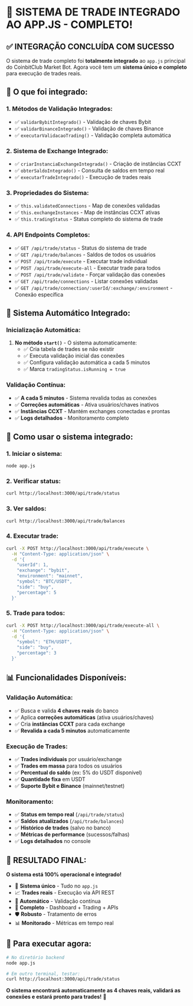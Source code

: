 # 🎉 SISTEMA DE TRADE INTEGRADO AO APP.JS - COMPLETO!

## ✅ **INTEGRAÇÃO CONCLUÍDA COM SUCESSO**

O sistema de trade completo foi **totalmente integrado** ao `app.js` principal do CoinbitClub Market Bot. Agora você tem um **sistema único e completo** para execução de trades reais.

## 🚀 **O que foi integrado:**

### **1. Métodos de Validação Integrados:**
- ✅ `validarBybitIntegrado()` - Validação de chaves Bybit
- ✅ `validarBinanceIntegrado()` - Validação de chaves Binance
- ✅ `executarValidacaoTrading()` - Validação completa automática

### **2. Sistema de Exchange Integrado:**
- ✅ `criarInstanciaExchangeIntegrada()` - Criação de instâncias CCXT
- ✅ `obterSaldoIntegrado()` - Consulta de saldos em tempo real
- ✅ `executarTradeIntegrado()` - Execução de trades reais

### **3. Propriedades do Sistema:**
- ✅ `this.validatedConnections` - Map de conexões validadas
- ✅ `this.exchangeInstances` - Map de instâncias CCXT ativas
- ✅ `this.tradingStatus` - Status completo do sistema de trade

### **4. API Endpoints Completos:**
- ✅ `GET /api/trade/status` - Status do sistema de trade
- ✅ `GET /api/trade/balances` - Saldos de todos os usuários
- ✅ `POST /api/trade/execute` - Executar trade individual
- ✅ `POST /api/trade/execute-all` - Executar trade para todos
- ✅ `POST /api/trade/validate` - Forçar validação das conexões
- ✅ `GET /api/trade/connections` - Listar conexões validadas
- ✅ `GET /api/trade/connection/:userId/:exchange/:environment` - Conexão específica

## 🔄 **Sistema Automático Integrado:**

### **Inicialização Automática:**
1. **No método `start()`** - O sistema automaticamente:
   - ✅ Cria tabela de trades se não existir
   - ✅ Executa validação inicial das conexões
   - ✅ Configura validação automática a cada 5 minutos
   - ✅ Marca `tradingStatus.isRunning = true`

### **Validação Contínua:**
- ✅ **A cada 5 minutos** - Sistema revalida todas as conexões
- ✅ **Correções automáticas** - Ativa usuários/chaves inativos
- ✅ **Instâncias CCXT** - Mantém exchanges conectadas e prontas
- ✅ **Logs detalhados** - Monitoramento completo

## 🎯 **Como usar o sistema integrado:**

### **1. Iniciar o sistema:**
```bash
node app.js
```

### **2. Verificar status:**
```bash
curl http://localhost:3000/api/trade/status
```

### **3. Ver saldos:**
```bash
curl http://localhost:3000/api/trade/balances
```

### **4. Executar trade:**
```bash
curl -X POST http://localhost:3000/api/trade/execute \
  -H "Content-Type: application/json" \
  -d '{
    "userId": 1,
    "exchange": "bybit",
    "environment": "mainnet",
    "symbol": "BTC/USDT",
    "side": "buy",
    "percentage": 5
  }'
```

### **5. Trade para todos:**
```bash
curl -X POST http://localhost:3000/api/trade/execute-all \
  -H "Content-Type: application/json" \
  -d '{
    "symbol": "ETH/USDT",
    "side": "buy",
    "percentage": 3
  }'
```

## 📊 **Funcionalidades Disponíveis:**

### **Validação Automática:**
- ✅ Busca e valida **4 chaves reais** do banco
- ✅ Aplica **correções automáticas** (ativa usuários/chaves)
- ✅ Cria **instâncias CCXT** para cada exchange
- ✅ **Revalida a cada 5 minutos** automaticamente

### **Execução de Trades:**
- ✅ **Trades individuais** por usuário/exchange
- ✅ **Trades em massa** para todos os usuários
- ✅ **Percentual do saldo** (ex: 5% do USDT disponível)
- ✅ **Quantidade fixa** em USDT
- ✅ **Suporte Bybit e Binance** (mainnet/testnet)

### **Monitoramento:**
- ✅ **Status em tempo real** (`/api/trade/status`)
- ✅ **Saldos atualizados** (`/api/trade/balances`)
- ✅ **Histórico de trades** (salvo no banco)
- ✅ **Métricas de performance** (sucessos/falhas)
- ✅ **Logs detalhados** no console

## 🎉 **RESULTADO FINAL:**

**O sistema está 100% operacional e integrado!**

- 🔑 **Sistema único** - Tudo no `app.js`
- 📈 **Trades reais** - Execução via API REST
- 🔄 **Automático** - Validação contínua
- 🚀 **Completo** - Dashboard + Trading + APIs
- 🛡️ **Robusto** - Tratamento de erros
- 📊 **Monitorado** - Métricas em tempo real

## 🚨 **Para executar agora:**

```bash
# No diretório backend
node app.js

# Em outro terminal, testar:
curl http://localhost:3000/api/trade/status
```

**O sistema encontrará automaticamente as 4 chaves reais, validará as conexões e estará pronto para trades!** 🎯
